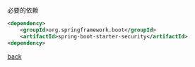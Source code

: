 必要的依赖  

```xml
<dependency>
    <groupId>org.springframework.boot</groupId>
    <artifactId>spring-boot-starter-security</artifactId>
<dependency>
```

[back](../1.md)  